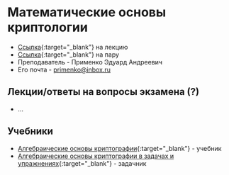 # Математические основы криптологии

* [Ссылка](https://us06web.zoom.us/j/84517618356?pwd=N21RZTlKdFVCZ2JpTWprNWdIRlBHQT09){:target="_blank"} на лекцию
* [Ссылка](https://us06web.zoom.us/j/83886421707?pwd=dmh1V3M3Q2c3b0xTSkRFUVFWL1Ardz09){:target="_blank"} на пару
* Преподаватель - Применко Эдуард Андреевич
* Его почта - primenko@inbox.ru

## Лекции/ответы на вопросы экзамена (?)

* ...

## Учебники

* [Алгебраические основы криптографии](E_a_Primenko_-_Algebraicheskie_Osnovy_Kriptografii.pdf){:target="_blank"} - учебник
* [Алгебраические основы криптографии в задачах и упражнениях](Zadachnik_Primenko.pdf){:target="_blank"} - задачник